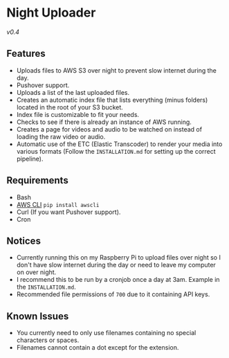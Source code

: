 # Night Uploader

*v0.4*

## Features

- Uploads files to AWS S3 over night to prevent slow internet during the day.
- Pushover support.
- Uploads a list of the last uploaded files.
- Creates an automatic index file that lists everything (minus folders) located in the root of your S3 bucket.
- Index file is customizable to fit your needs.
- Checks to see if there is already an instance of AWS running.
- Creates a page for videos and audio to be watched on instead of loading the raw video or audio.
- Automatic use of the ETC (Elastic Transcoder) to render your media into various formats (Follow the `INSTALLATION.md` for setting up the correct pipeline).

## Requirements

- Bash
- [AWS CLI](http://aws.amazon.com/cli/) `pip install awscli`
- Curl (If you want Pushover support).
- Cron

## Notices

- Currently running this on my Raspberry Pi to upload files over night so I don't have slow internet during the day or need to leave my computer on over night.
- I recommend this to be run by a cronjob once a day at 3am. Example in the `INSTALLATION.md`.
- Recommended file permissions of `700` due to it containing API keys.

## Known Issues

- You currently need to only use filenames containing no special characters or spaces.
- Filenames cannot contain a dot except for the extension.
